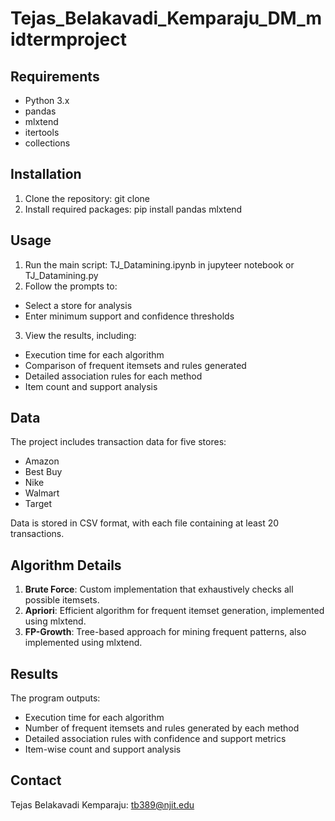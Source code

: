 # Tejas_Belakavadi_Kemparaju_DM_midtermproject


## Requirements

- Python 3.x
- pandas
- mlxtend
- itertools
- collections

## Installation

1. Clone the repository: git clone
2. Install required packages: pip install pandas mlxtend
   
## Usage
1. Run the main script: TJ_Datamining.ipynb in jupyteer notebook or TJ_Datamining.py
2. Follow the prompts to:
- Select a store for analysis
- Enter minimum support and confidence thresholds
3. View the results, including:
- Execution time for each algorithm
- Comparison of frequent itemsets and rules generated
- Detailed association rules for each method
- Item count and support analysis

## Data

The project includes transaction data for five stores:
- Amazon
- Best Buy
- Nike
- Walmart
- Target

Data is stored in CSV format, with each file containing at least 20 transactions.

## Algorithm Details

1. **Brute Force**: Custom implementation that exhaustively checks all possible itemsets.
2. **Apriori**: Efficient algorithm for frequent itemset generation, implemented using mlxtend.
3. **FP-Growth**: Tree-based approach for mining frequent patterns, also implemented using mlxtend.

## Results

The program outputs:
- Execution time for each algorithm
- Number of frequent itemsets and rules generated by each method
- Detailed association rules with confidence and support metrics
- Item-wise count and support analysis

## Contact

Tejas Belakavadi Kemparaju: tb389@njit.edu


   
